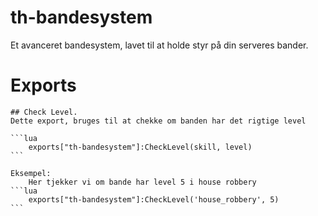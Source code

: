 # th-bandesystem

Et avanceret bandesystem, lavet til at holde styr på din serveres bander.


# Exports

    ## Check Level.
    Dette export, bruges til at chekke om banden har det rigtige level

    ```lua
        exports["th-bandesystem"]:CheckLevel(skill, level)
    ```

    Eksempel:
        Her tjekker vi om bande har level 5 i house robbery
    ```lua
        exports["th-bandesystem"]:CheckLevel('house_robbery', 5)
    ```
    